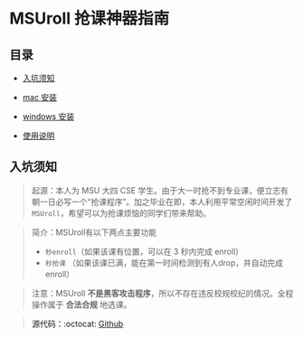 # **MSUroll** 抢课神器指南

## 目录
- [入坑须知](#desc)

- [mac 安装](#mac_setup)

- [windows 安装](#win_setup)

- [使用说明](#intro)

## 入坑须知 <a name="desc"/>
> 起源：本人为 MSU 大四 CSE 学生。由于大一时抢不到专业课，便立志有朝一日必写一个“抢课程序”。加之毕业在即，本人利用平常空闲时间开发了`MSUroll`，希望可以为抢课烦恼的同学们带来帮助。

> 简介：MSUroll有以下两点主要功能
> - `秒enroll`（如果该课有位置，可以在 3 秒内完成 enroll）
> - `秒抢课` （如果该课已满，能在第一时间检测到有人drop，并自动完成 enroll）

> 注意：MSUroll **不是黑客攻击程序**，所以不存在违反校规校纪的情况。全程操作属于 **合法合规** 地选课。

> 源代码：:octocat: [Github](https://github.com/by-the-w3i/MSU_ROLL)
